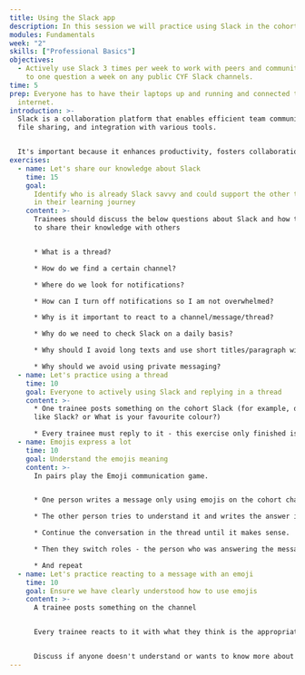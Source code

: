 ```yaml
---
title: Using the Slack app
description: In this session we will practice using Slack in the cohort.
modules: Fundamentals
week: "2"
skills: ["Professional Basics"]
objectives:
  - Actively use Slack 3 times per week to work with peers and community + Reply
    to one question a week on any public CYF Slack channels.
time: 5
prep: Everyone has to have their laptops up and running and connected to the
  internet.
introduction: >-
  Slack is a collaboration platform that enables efficient team communication,
  file sharing, and integration with various tools. 


  It's important because it enhances productivity, fosters collaboration, and centralises communication for remote and distributed teams.
exercises:
  - name: Let's share our knowledge about Slack
    time: 15
    goal:
      Identify who is already Slack savvy and could support the other trainees
      in their learning journey
    content: >-
      Trainees should discuss the below questions about Slack and how to use it,
      to share their knowledge with others


      * What is a thread? 

      * How do we find a certain channel? 

      * Where do we look for notifications?

      * How can I turn off notifications so I am not overwhelmed?

      * Why is it important to react to a channel/message/thread?

      * Why do we need to check Slack on a daily basis?

      * Why should I avoid long texts and use short titles/paragraph with details in thread? 

      * Why should we avoid using private messaging?
  - name: Let's practice using a thread
    time: 10
    goal: Everyone to actively using Slack and replying in a thread
    content: >-
      * O﻿ne trainee posts something on the cohort Slack (for example, do you
      like Slack? or What is your favourite colour?)

      * Every trainee must reply to it - this exercise only finished is we have the number of replies equals the number of trainees in the class!
  - name: Emojis express a lot
    time: 10
    goal: Understand the emojis meaning
    content: >-
      In pairs play the Emoji communication game. 


      * One person writes a message only using emojis on the cohort channel and tags their pair

      * The other person tries to understand it and writes the answer in the thread

      * Continue the conversation in the thread until it makes sense.

      * Then they switch roles - the person who was answering the message writes a new message on that thread and tags their pair

      * And repeat
  - name: Let's practice reacting to a message with an emoji
    time: 10
    goal: Ensure we have clearly understood how to use emojis
    content: >-
      A trainee posts something on the channel


      E﻿very trainee reacts to it with what they think is the appropriate emoji.


      Discuss if anyone doesn't understand or wants to know more about a specific emoji that was used.
---
```

